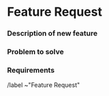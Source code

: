 # Feature Request

<!-- You can leave anything between these brackets in your request, they won't show up when you post it! -->

<!-- If your feature request doesn't really match with one of the questions below, just delete the entire section:

### Heading 

(Description of section)

-->

### Description of new feature

<!-- Write here a short description of the new feature -->

### Problem to solve

<!-- If your feature solves a problem, describe the problem here. If not, just delete this section. -->

### Requirements

<!-- Does your feature require anything to make work, such as another feature/issue request? -->
<!-- Also write here if your feature is platform-dependent. -->


/label ~"Feature Request"
